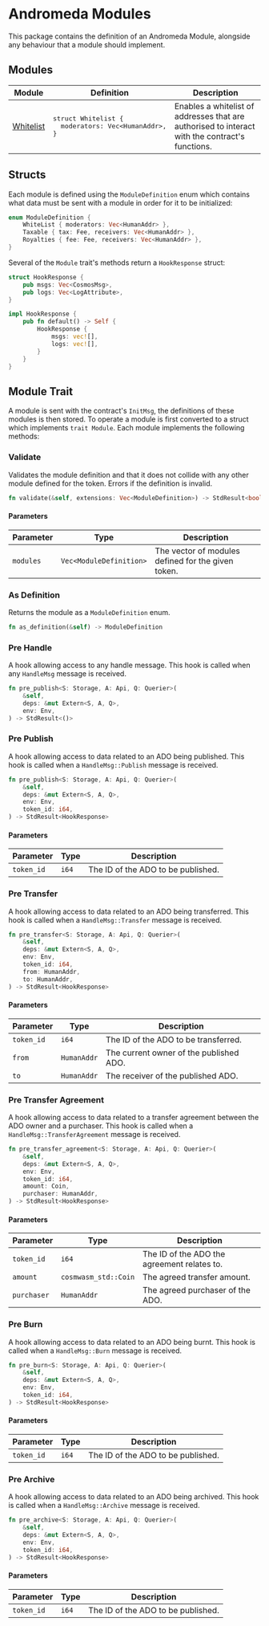 # Andromeda Modules

This package contains the definition of an Andromeda Module, alongside any behaviour that a module should implement.

## Modules

<table>
  <thead>
    <th>Module</th>
    <th>Definition</th>
    <th>Description</th>
  </thead>
  <tbody>
    <tr>
      <td><a href="https://github.com/andromedaprotocol/andromeda-contracts/blob/extensions/packages/andromeda_modules/src/whitelist.rs" target="_blank">Whitelist</a></td>
      <td>
        <pre>struct Whitelist {
  moderators: Vec&lt;HumanAddr&gt;,
}</pre>
      </td>
      <td>Enables a whitelist of addresses that are authorised to interact with the contract's functions.</td>
    </tr>
  </tbody>
</table>

## Structs

Each module is defined using the `ModuleDefinition` enum which contains what data must be sent with a module in order for it to be initialized:

```rust
enum ModuleDefinition {
    WhiteList { moderators: Vec<HumanAddr> },
    Taxable { tax: Fee, receivers: Vec<HumanAddr> },
    Royalties { fee: Fee, receivers: Vec<HumanAddr> },
}
```

Several of the `Module` trait's methods return a `HookResponse` struct:

```rust
struct HookResponse {
    pub msgs: Vec<CosmosMsg>,
    pub logs: Vec<LogAttribute>,
}

impl HookResponse {
    pub fn default() -> Self {
        HookResponse {
            msgs: vec![],
            logs: vec![],
        }
    }
}
```

## Module Trait

A module is sent with the contract's `InitMsg`, the definitions of these modules is then stored. To operate a module is first converted to a struct which implements `trait Module`. Each module implements the following methods:
<br />

### Validate

Validates the module definition and that it does not collide with any other module defined for the token. Errors if the definition is invalid.

```rust
fn validate(&self, extensions: Vec<ModuleDefinition>) -> StdResult<bool>;
```

#### Parameters

| Parameter | Type                    | Description                                        |
| --------- | ----------------------- | -------------------------------------------------- |
| `modules` | `Vec<ModuleDefinition>` | The vector of modules defined for the given token. |

### As Definition

Returns the module as a `ModuleDefinition` enum.

```rust
fn as_definition(&self) -> ModuleDefinition
```

### Pre Handle

A hook allowing access to any handle message. This hook is called when any `HandleMsg` message is received.

```rust
fn pre_publish<S: Storage, A: Api, Q: Querier>(
    &self,
    deps: &mut Extern<S, A, Q>,
    env: Env,
) -> StdResult<()>
```

### Pre Publish

A hook allowing access to data related to an ADO being published. This hook is called when a `HandleMsg::Publish` message is received.

```rust
fn pre_publish<S: Storage, A: Api, Q: Querier>(
    &self,
    deps: &mut Extern<S, A, Q>,
    env: Env,
    token_id: i64,
) -> StdResult<HookResponse>
```

#### Parameters

| Parameter  | Type  | Description                        |
| ---------- | ----- | ---------------------------------- |
| `token_id` | `i64` | The ID of the ADO to be published. |

### Pre Transfer

A hook allowing access to data related to an ADO being transferred. This hook is called when a `HandleMsg::Transfer` message is received.

```rust
fn pre_transfer<S: Storage, A: Api, Q: Querier>(
    &self,
    deps: &mut Extern<S, A, Q>,
    env: Env,
    token_id: i64,
    from: HumanAddr,
    to: HumanAddr,
) -> StdResult<HookResponse>
```

#### Parameters

| Parameter  | Type        | Description                             |
| ---------- | ----------- | --------------------------------------- |
| `token_id` | `i64`       | The ID of the ADO to be transferred.    |
| `from`     | `HumanAddr` | The current owner of the published ADO. |
| `to`       | `HumanAddr` | The receiver of the published ADO.      |

### Pre Transfer Agreement

A hook allowing access to data related to a transfer agreement between the ADO owner and a purchaser. This hook is called when a `HandleMsg::TransferAgreement` message is received.

```rust
fn pre_transfer_agreement<S: Storage, A: Api, Q: Querier>(
    &self,
    deps: &mut Extern<S, A, Q>,
    env: Env,
    token_id: i64,
    amount: Coin,
    purchaser: HumanAddr,
) -> StdResult<HookResponse>
```

#### Parameters

| Parameter   | Type                 | Description                                 |
| ----------- | -------------------- | ------------------------------------------- |
| `token_id`  | `i64`                | The ID of the ADO the agreement relates to. |
| `amount`    | `cosmwasm_std::Coin` | The agreed transfer amount.                 |
| `purchaser` | `HumanAddr`          | The agreed purchaser of the ADO.            |

### Pre Burn

A hook allowing access to data related to an ADO being burnt. This hook is called when a `HandleMsg::Burn` message is received.

```rust
fn pre_burn<S: Storage, A: Api, Q: Querier>(
    &self,
    deps: &mut Extern<S, A, Q>,
    env: Env,
    token_id: i64,
) -> StdResult<HookResponse>
```

#### Parameters

| Parameter  | Type  | Description                        |
| ---------- | ----- | ---------------------------------- |
| `token_id` | `i64` | The ID of the ADO to be published. |

### Pre Archive

A hook allowing access to data related to an ADO being archived. This hook is called when a `HandleMsg::Archive` message is received.

```rust
fn pre_archive<S: Storage, A: Api, Q: Querier>(
    &self,
    deps: &mut Extern<S, A, Q>,
    env: Env,
    token_id: i64,
) -> StdResult<HookResponse>
```

#### Parameters

| Parameter  | Type  | Description                        |
| ---------- | ----- | ---------------------------------- |
| `token_id` | `i64` | The ID of the ADO to be published. |
